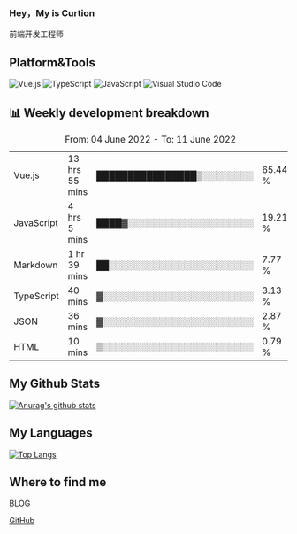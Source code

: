### Hey，My is Curtion
前端开发工程师
## Platform&Tools

![Vue.js](https://img.shields.io/badge/-Vue.js-4FC08D?style=flat-square&logo=Vue.js&logoColor=white)
![TypeScript](https://img.shields.io/badge/-TypeScript-007ACC?style=flat-square&logo=typescript&logoColor=white)
![JavaScript](https://img.shields.io/badge/-JavaScript-F7DF1E?style=flat-square&logo=javascript&logoColor=black)
![Visual Studio Code](https://img.shields.io/badge/-VSCode-007ACC?style=flat-square&logo=Visual-Studio-Code&logoColor=white)

## 📊 Weekly development breakdown

<!--START_SECTION:waka-->

<table><caption>From: 04 June 2022 - To: 11 June 2022</caption><tr><td>Vue.js</td><td>13 hrs 55 mins</td><td>████████████████▒░░░░░░░░</td><td>65.44 %</td></tr><tr><td>JavaScript</td><td>4 hrs 5 mins</td><td>████▓░░░░░░░░░░░░░░░░░░░░</td><td>19.21 %</td></tr><tr><td>Markdown</td><td>1 hr 39 mins</td><td>██░░░░░░░░░░░░░░░░░░░░░░░</td><td>7.77 %</td></tr><tr><td>TypeScript</td><td>40 mins</td><td>▓░░░░░░░░░░░░░░░░░░░░░░░░</td><td>3.13 %</td></tr><tr><td>JSON</td><td>36 mins</td><td>▓░░░░░░░░░░░░░░░░░░░░░░░░</td><td>2.87 %</td></tr><tr><td>HTML</td><td>10 mins</td><td>▒░░░░░░░░░░░░░░░░░░░░░░░░</td><td>0.79 %</td></tr></table>

<!--END_SECTION:waka-->

## My Github Stats

[![Anurag's github stats](https://github-readme-stats.vercel.app/api?username=curtion&count_private=true&show_icons=true&theme=onedark)](https://github.com/anuraghazra/github-readme-stats)

## My Languages

[![Top Langs](https://github-readme-stats.vercel.app/api/top-langs/?username=curtion&layout=compact)](https://github.com/anuraghazra/github-readme-stats)

## Where to find me

[BLOG](https://blog.3gxk.net)

[GitHub](https://github.com/Curtion)
